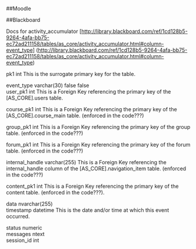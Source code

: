 ##Moodle



##Blackboard

Docs for activity_accumulator
[http://library.blackboard.com/ref/1cd128b5-9264-4afa-bb75-ec72ad211158/tables/as_core/activity_accumulator.html#column-event_type] (http://library.blackboard.com/ref/1cd128b5-9264-4afa-bb75-ec72ad211158/tables/as_core/activity_accumulator.html#column-event_type)

pk1	int		This is the surrogate primary key for the table.

event_type	varchar(30)				false	false	
user_pk1	int		This is a Foreign Key referencing the primary key of the [AS_CORE].users table. 

course_pk1	int	This is a Foreign Key referencing the primary key of the [AS_CORE].course_main table. (enforced in the code???)

group_pk1	int		This is a Foreign Key referencing the primary key of the group table. (enforced in the code???)

forum_pk1	int		This is a Foreign Key referencing the primary key of the forum table. (enforced in the code???)

internal_handle	varchar(255)	This is a Foreign Key referencing the internal_handle column of the [AS_CORE].navigation_item table. (enforced in the code???)

content_pk1	int		This is a Foreign Key referencing the primary key of the content table. (enforced in the code???).

data	nvarchar(255)			
timestamp	datetime	This is the date and/or time at which this event occurred.

status	numeric				
messages	ntext					
session_id	int				
